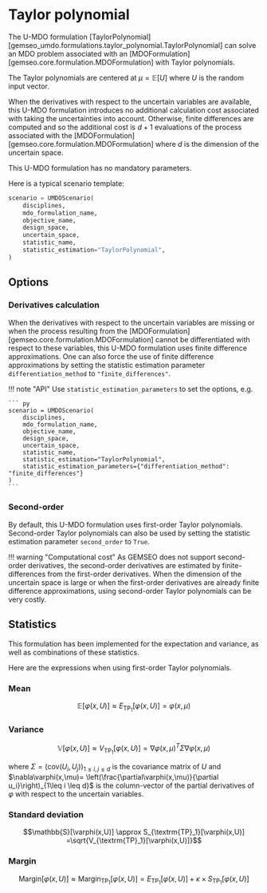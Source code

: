 <!--
 Copyright 2021 IRT Saint Exupéry, https://www.irt-saintexupery.com

 This work is licensed under the Creative Commons Attribution-ShareAlike 4.0
 International License. To view a copy of this license, visit
 http://creativecommons.org/licenses/by-sa/4.0/ or send a letter to Creative
 Commons, PO Box 1866, Mountain View, CA 94042, USA.
-->

# Taylor polynomial

The U-MDO formulation [TaylorPolynomial]
[gemseo_umdo.formulations.taylor_polynomial.TaylorPolynomial]
can solve an MDO problem
associated with an [MDOFormulation][gemseo.core.formulation.MDOFormulation]
with Taylor polynomials.

The Taylor polynomials are centered at $\mu=\mathbb{E}[U]$
where $U$ is the random input vector.

When the derivatives with respect to the uncertain variables are available,
this U-MDO formulation introduces no additional calculation cost
associated with taking the uncertainties into account.
Otherwise,
finite differences are computed
and so the additional cost is $d+1$ evaluations of the process
associated with the [MDOFormulation][gemseo.core.formulation.MDOFormulation]
where $d$ is the dimension of the uncertain space.

This U-MDO formulation has no mandatory parameters.

Here is a typical scenario template:

``` py
scenario = UMDOScenario(
    disciplines,
    mdo_formulation_name,
    objective_name,
    design_space,
    uncertain_space,
    statistic_name,
    statistic_estimation="TaylorPolynomial",
)
```

## Options

### Derivatives calculation

When the derivatives with respect to the uncertain variables are missing
or when the process
resulting from the [MDOFormulation][gemseo.core.formulation.MDOFormulation]
cannot be differentiated with respect to these variables,
this U-MDO formulation uses finite difference approximations.
One can also force the use of finite difference approximations
by setting the statistic estimation parameter `differentiation_method`
to `"finite_differences"`.

!!! note "API"
    Use `statistic_estimation_parameters` to set the options,
    e.g.

    ``` py
    scenario = UMDOScenario(
        disciplines,
        mdo_formulation_name,
        objective_name,
        design_space,
        uncertain_space,
        statistic_name,
        statistic_estimation="TaylorPolynomial",
        statistic_estimation_parameters={"differentiation_method": "finite_differences"}
    )
    ```

### Second-order

By default,
this U-MDO formulation uses first-order Taylor polynomials.
Second-order Taylor polynomials can also be used
by setting the statistic estimation parameter `second_order` to `True`.

!!! warning "Computational cost"
    As GEMSEO does not support second-order derivatives,
    the second-order derivatives are estimated by finite-differences
    from the first-order derivatives.
    When the dimension of the uncertain space is large
    or when the first-order derivatives
    are already finite difference approximations,
    using second-order Taylor polynomials can be very costly.

## Statistics

This formulation has been implemented for the expectation and variance,
as well as combinations of these statistics.

Here are the expressions when using first-order Taylor polynomials.

### Mean

$$\mathbb{E}[\varphi(x,U)]
\approx E_{\textrm{TP}_1}[\varphi(x,U)]
=\varphi(x,\mu)$$

### Variance

$$\mathbb{V}[\varphi(x,U)]
\approx V_{\textrm{TP}_1}[\varphi(x,U)]
=\nabla\varphi(x,\mu)^T\Sigma \nabla\varphi(x,\mu)$$

where
$\Sigma=\left(\textrm{cov}(U_i,U_j)\right)_{1\leq i,j\leq d}$
is the covariance matrix of $U$
and
$\nabla\varphi(x,\mu)=
\left(\frac{\partial\varphi(x,\mu)}{\partial u_i}\right)_{1\leq i \leq d}$
is the column-vector of the partial derivatives of $\varphi$
with respect to the uncertain variables.

### Standard deviation

$$\mathbb{S}[\varphi(x,U)]
\approx S_{\textrm{TP}_1}[\varphi(x,U)]
=\sqrt{V_{\textrm{TP}_1}[\varphi(x,U)]}$$

### Margin

$$\textrm{Margin}[\varphi(x,U)]
\approx \textrm{Margin}_{\textrm{TP}_1}[\varphi(x,U)]
=E_{\textrm{TP}_1}[\varphi(x,U)]+\kappa\times S_{\textrm{TP}_1}[\varphi(x,U)]$$
